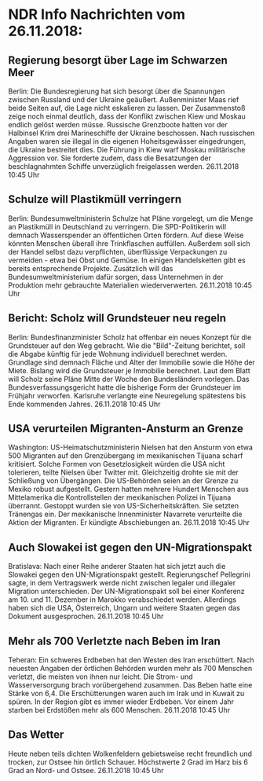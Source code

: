 # NDR Info Nachrichten vom 26.11.2018:


## Regierung besorgt über Lage im Schwarzen Meer
Berlin:	Die Bundesregierung hat sich besorgt über die Spannungen zwischen Russland und der Ukraine geäußert. Außenminister Maas rief beide Seiten auf, die Lage nicht eskalieren zu lassen. Der Zusammenstoß zeige noch einmal deutlich, dass der Konflikt zwischen Kiew und Moskau endlich gelöst werden müsse. Russische Grenzboote hatten vor der Halbinsel Krim drei Marineschiffe der Ukraine beschossen. Nach russischen Angaben waren sie illegal in die eigenen Hoheitsgewässer eingedrungen, die Ukraine bestreitet dies. Die Führung in Kiew warf Moskau militärische Aggression vor. Sie forderte zudem, dass die Besatzungen der beschlagnahmten Schiffe unverzüglich freigelassen werden. 26.11.2018 10:45 Uhr 

## Schulze will Plastikmüll verringern
Berlin:	Bundesumweltministerin Schulze hat Pläne vorgelegt, um die Menge an Plastikmüll in Deutschland zu verringern. Die SPD-Politikerin will demnach Wasserspender an öffentlichen Orten fördern. Auf diese Weise könnten Menschen überall ihre Trinkflaschen auffüllen. Außerdem soll sich der Handel selbst dazu verpflichten, überflüssige Verpackungen zu vermeiden - etwa bei Obst und Gemüse. In einigen Handelsketten gibt es bereits entsprechende Projekte. Zusätzlich will das Bundesumweltministerium dafür sorgen, dass Unternehmen in der Produktion mehr gebrauchte Materialien wiederverwerten. 26.11.2018 10:45 Uhr 

## Bericht: Scholz will Grundsteuer neu regeln
Berlin:	Bundesfinanzminister Scholz hat offenbar ein neues Konzept für die Grundsteuer auf den Weg gebracht. Wie die "Bild"-Zeitung berichtet, soll die Abgabe künftig für jede Wohnung individuell berechnet werden. Grundlage sind demnach Fläche und Alter der Immobilie sowie die Höhe der Miete. Bislang wird die Grundsteuer je Immobilie berechnet. Laut dem Blatt will Scholz seine Pläne Mitte der Woche den Bundesländern vorlegen. Das Bundesverfassungsgericht hatte die bisherige Form der Grundsteuer im Frühjahr verworfen. Karlsruhe verlangte eine Neuregelung spätestens bis Ende kommenden Jahres. 26.11.2018 10:45 Uhr 

## USA verurteilen Migranten-Ansturm an Grenze
Washington:      US-Heimatschutzministerin Nielsen hat den Ansturm von etwa 500 Migranten auf den Grenzübergang im mexikanischen Tijuana scharf kritisiert. Solche Formen von Gesetzlosigkeit würden die USA nicht tolerieren, teilte Nielsen über Twitter mit. Gleichzeitig drohte sie mit der Schließung von Übergängen. Die US-Behörden seien an der Grenze zu Mexiko robust aufgestellt. Gestern hatten mehrere Hundert Menschen aus Mittelamerika die Kontrollstellen der mexikanischen Polizei in Tijuana überrannt. Gestoppt wurden sie von US-Sicherheitskräften. Sie setzten Tränengas ein. Der mexikanische Innenminister Navarrete verurteilte die Aktion der Migranten. Er kündigte Abschiebungen an. 26.11.2018 10:45 Uhr 

## Auch Slowakei ist gegen den UN-Migrationspakt
Bratislava: Nach einer Reihe anderer Staaten hat sich jetzt auch die Slowakei gegen den UN-Migrationspakt gestellt. Regierungschef Pellegrini sagte, in dem Vertragswerk werde nicht zwischen legaler und illegaler Migration unterschieden. Der UN-Migrationspakt soll bei einer Konferenz am 10. und 11. Dezember in Marokko verabschiedet werden. Allerdings haben sich die USA, Österreich, Ungarn und weitere Staaten gegen das Dokument ausgesprochen. 26.11.2018 10:45 Uhr 

## Mehr als 700 Verletzte nach Beben im Iran
Teheran: Ein schweres Erdbeben hat den Westen des Iran erschüttert. Nach neuesten Angaben der örtlichen Behörden wurden mehr als 700 Menschen verletzt, die meisten von ihnen nur leicht. Die Strom- und Wasserversorgung brach vorübergehend zusammen. Das Beben hatte eine Stärke von 6,4. Die Erschütterungen waren auch im Irak und in Kuwait zu spüren. In der Region gibt es immer wieder Erdbeben. Vor einem Jahr starben bei Erdstößen mehr als 600 Menschen. 26.11.2018 10:45 Uhr 

## Das Wetter
Heute neben teils dichten Wolkenfeldern gebietsweise recht freundlich und trocken, zur Ostsee hin örtlich Schauer. Höchstwerte 2 Grad im Harz bis 6 Grad an Nord- und Ostsee. 26.11.2018 10:45 Uhr 
